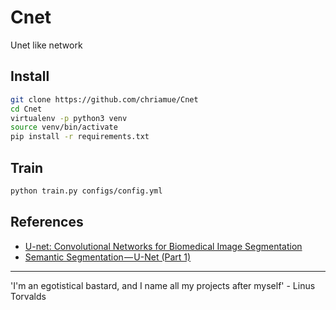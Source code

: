 # Cnet

Unet like network

## Install

```bash
git clone https://github.com/chriamue/Cnet
cd Cnet
virtualenv -p python3 venv
source venv/bin/activate
pip install -r requirements.txt
```

## Train

```bash
python train.py configs/config.yml
```

## References

* [U-net: Convolutional Networks for Biomedical Image Segmentation](https://arxiv.org/abs/1505.04597)
* [Semantic Segmentation — U-Net (Part 1)](https://medium.com/@keremturgutlu/semantic-segmentation-u-net-part-1-d8d6f6005066)

_______________________
'I'm an egotistical bastard, and I name all my projects after myself' - Linus Torvalds